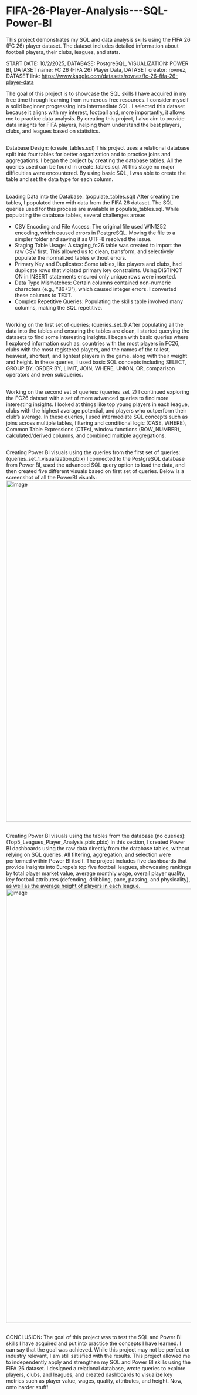 # FIFA-26-Player-Analysis---SQL-Power-BI
This project demonstrates my SQL and data analysis skills using the FIFA 26 (FC 26) player dataset.  The dataset includes detailed information about football players, their clubs, leagues, and stats. 

START DATE: 10/2/2025,
DATABASE: PostgreSQL,
VISUALIZATION: POWER BI,
DATASET name: FC 26 (FIFA 26) Player Data,
DATASET creator: rovnez,
DATASET link: https://www.kaggle.com/datasets/rovnez/fc-26-fifa-26-player-data

The goal of this project is to showcase the SQL skills I have acquired in my free time through learning from numerous free resources. I consider myself a solid beginner progressing into intermediate SQL. I selected this dataset because it aligns with my interest, football and, more importantly, it allows me to practice data analysis.
By creating this project, I also aim to provide data insights for FIFA players, helping them understand the best players, clubs, and leagues based on statistics.

##
Database Design: (create_tables.sql)
This project uses a relational database split into four tables for better organization and to practice joins and aggregations. 
I began the project by creating the database tables. All the queries used can be found in create_tables.sql. 
At this stage no major difficulties were encountered. By using basic SQL, I was able to create the table and set the data type for each column.

##
Loading Data into the Database: (populate_tables.sql)
After creating the tables, I populated them with data from the FIFA 26 dataset. The SQL queries used for this process are available in populate_tables.sql.
While populating the database tables, several challenges arose:
 - CSV Encoding and File Access: The original file used WIN1252 encoding, which caused errors in PostgreSQL. Moving the file to a simpler folder and saving it as UTF-8 resolved the issue.
 - Staging Table Usage: A staging_fc26 table was created to import the raw CSV first. This allowed us to clean, transform, and selectively populate the normalized tables without errors.
 - Primary Key and Duplicates: Some tables, like players and clubs, had duplicate rows that violated primary key constraints. Using DISTINCT ON in INSERT statements ensured only unique rows were inserted.
 - Data Type Mismatches: Certain columns contained non-numeric characters (e.g., “86+3”), which caused integer errors. I converted these columns to TEXT.
 - Complex Repetitive Queries: Populating the skills table involved many columns, making the SQL repetitive.  

##
Working on the first set of queries: (queries_set_1)
After populating all the data into the tables and ensuring the tables are clean, I started querying the datasets to find some interesting insights. I began with basic queries where I explored information such as: countries with the most players in FC26, clubs with the most registered players, and the names of the tallest, heaviest, shortest, and lightest players in the game, along with their weight and height. In these queries, I used basic SQL concepts including SELECT, GROUP BY, ORDER BY, LIMIT, JOIN, WHERE, UNION, OR, comparison operators and even subqueries.

##
Working on the second set of queries: (queries_set_2)
I continued exploring the FC26 dataset with a set of more advanced queries to find more interesting insights. I looked at things like top young players in each league, clubs with the highest average potential, and players who outperform their club’s average. In these queries, I used intermediate SQL concepts such as joins across multiple tables, filtering and conditional logic (CASE, WHERE), Common Table Expressions (CTEs), window functions (ROW_NUMBER), calculated/derived columns, and combined multiple aggregations.

##
Creating Power BI visuals using the queries from the first set of queries: (queries_set_1_visualization.pbix)
I connected to the PostgreSQL database from Power BI, used the advanced SQL query option to load the data, and then created five different visuals based on first set of queries. Below is a screenshot of all the PowerBI visuals:
<img width="1661" height="930" alt="image" src="https://github.com/user-attachments/assets/89d9d4f7-1668-4ed5-9bc5-657efb2ef7e5" />

##
Creating Power BI visuals using the tables from the database (no queries): (Top5_Leagues_Player_Analysis.pbix.pbix)
In this section, I created Power BI dashboards using the raw data directly from the database tables, without relying on SQL queries. All filtering, aggregation, and selection were performed within Power BI itself. The project includes five dashboards that provide insights into Europe’s top five football leagues, showcasing rankings by total player market value, average monthly wage, overall player quality, key football attributes (defending, dribbling, pace, passing, and physicality), as well as the average height of players in each league.
<img width="2109" height="1182" alt="image" src="https://github.com/user-attachments/assets/aba3d991-3852-4550-acc5-30de49063d06" />

##
CONCLUSION:
The goal of this project was to test the SQL and Power BI skills I have acquired and put into practice the concepts I have learned. I can say that the goal was achieved. While this project may not be perfect or industry relevant, I am still satisfied with the results. This project allowed me to independently apply and strengthen my SQL and Power BI skills using the FIFA 26 dataset. I designed a relational database, wrote queries to explore players, clubs, and leagues, and created dashboards to visualize key metrics such as player value, wages, quality, attributes, and height.
Now, onto harder stuff!

